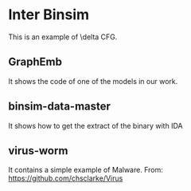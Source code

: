 # Inter Binsim

This is an example of \delta CFG.

## GraphEmb

It shows the code of one of the models in our work.

## binsim-data-master

It shows how to get the extract of the binary with IDA

## virus-worm

It contains a simple example of Malware. 
From: https://github.com/chsclarke/Virus
